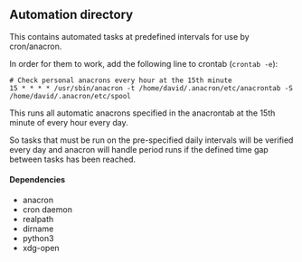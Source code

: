 ## Automation directory

This contains automated tasks at predefined intervals for use by cron/anacron.

In order for them to work, add the following line to crontab (`crontab -e`):

```crontab
# Check personal anacrons every hour at the 15th minute
15 * * * * /usr/sbin/anacron -t /home/david/.anacron/etc/anacrontab -S /home/david/.anacron/etc/spool
```

This runs all automatic anacrons specified in the anacrontab at the 15th minute of every hour every day.

So tasks that must be run on the pre-specified daily intervals will be verified every day and anacron will handle period runs if the defined time gap between tasks has been reached.

#### Dependencies
* anacron
* cron daemon
* realpath
* dirname
* python3
* xdg-open
